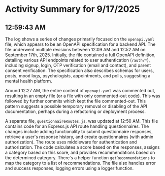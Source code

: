 # Activity Summary for 9/17/2025

## 12:59:43 AM
The log shows a series of changes primarily focused on the `openapi.yaml` file, which appears to be an OpenAPI specification for a backend API.  The file underwent multiple revisions between 12:09 AM and 12:52 AM on September 17th, 2025.  Initially, the file contained a full OpenAPI definition, detailing various API endpoints related to user authentication (`/auth/*`), including signup, login, OTP verification (email and contact), and parent consent verification.  The specification also describes schemas for users, posts, mood logs, psychologists, appointments, and polls, suggesting a mental health platform.

Around 12:27 AM, the entire content of `openapi.yaml` was commented out, resulting in an empty file (or a file with only commented-out code).  This was followed by further commits which kept the file commented-out.  This pattern suggests a possible temporary removal or disabling of the API documentation, perhaps during a refactoring or deployment process.

A separate file, `questionnaireRoutes.js`, was updated at 12:50 AM. This file contains code for an Express.js API route handling questionnaires.  The changes include adding functionality to submit questionnaire responses, retrieve a user's response history, and create questionnaires (with admin authorization).  The route uses middleware for authentication and authorization.  The code calculates a score based on the responses, assigns a category based on this score, and provides recommendations based on the determined category.  There's a helper function `getRecommendations` to map the category to a list of recommendations.  The file also handles error and success responses, logging errors using a logger function.
